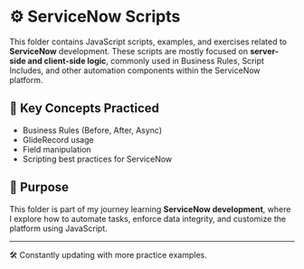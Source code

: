 # ⚙️ ServiceNow Scripts

This folder contains JavaScript scripts, examples, and exercises related to **ServiceNow** development.
These scripts are mostly focused on **server-side and client-side logic**, commonly used in Business Rules, Script Includes, and other automation components within the ServiceNow platform.

## 🧠 Key Concepts Practiced
- Business Rules (Before, After, Async)
- GlideRecord usage
- Field manipulation
- Scripting best practices for ServiceNow

## 📌 Purpose
This folder is part of my journey learning **ServiceNow development**, where I explore how to automate tasks, enforce data integrity, and customize the platform using JavaScript.

---

🛠 Constantly updating with more practice examples.


